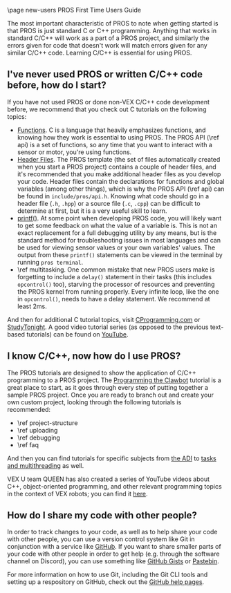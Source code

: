\page new-users PROS First Time Users Guide

The most important characteristic of PROS to note when getting started
is that PROS is just standard C or C++ programming. Anything that works
in standard C/C++ will work as a part of a PROS project, and similarly
the errors given for code that doesn't work will match errors given for
any similar C/C++ code. Learning C/C++ is essential for using PROS.

## I've never used PROS or written C/C++ code before, how do I start?

If you have not used PROS or done non-VEX C/C++ code development before,
we recommend that you check out C tutorials on the following topics:

- [Functions](http://www.studytonight.com/c/user-defined-functions-in-c.php).
  C is a language that heavily emphasizes functions, and knowing how
  they work is essential to using PROS. The PROS
  API (\ref api) is a set of functions, so any time that you
  want to interact with a sensor or motor, you're using functions.
- [Header
  Files](https://www.tutorialspoint.com/cprogramming/c_header_files.htm).
  The PROS template (the set of files automatically created when you
  start a PROS project) contains a couple of header files, and it's
  recommended that you make additional header files as you develop
  your code. Header files contain the declarations for functions and
  global variables (among other things), which is why the PROS
  API (\ref api) can be found in `include/pros/api.h`.
  Knowing what code should go in a header file (`.h`, `.hpp`) or a
  source file (`.c`, `.cpp`) can be difficult to determine at first,
  but it is a very useful skill to learn.
- [printf()](https://www.codingunit.com/printf-format-specifiers-format-conversions-and-formatted-output).
  At some point when developing PROS code, you will likely want to get
  some feedback on what the value of a variable is. This is not an
  exact replacement for a full debugging utility by any means, but is
  the standard method for troubleshooting issues in most languages and
  can be used for viewing sensor values or your own variables' values.
  The output from these `printf()` statements can be viewed in the
  terminal by running `pros terminal`.
- \ref multitasking. One common mistake
  that new PROS users make is forgetting to include a `delay()`
  statement in their tasks (this includes `opcontrol()` too), starving
  the processor of resources and preventing the PROS kernel from
  running properly. Every infinite loop, like the one in
  `opcontrol()`, needs to have a delay statement. We recommend at
  least 2ms.

And then for additional C tutorial topics, visit
[CProgramming.com](https://www.cprogramming.com/tutorial/c-tutorial.html)
or [StudyTonight](http://www.studytonight.com/c/overview-of-c.php). A
good video tutorial series (as opposed to the previous text-based
tutorials) can be found on [YouTube](https://youtu.be/nXvy5900m3M).

## I know C/C++, now how do I use PROS?

The PROS tutorials are designed to show the application of C/C++
programming to a PROS project. The [Programming the
Clawbot](../tutorials/walkthrough/clawbot.html) tutorial is a great
place to start, as it goes through every step of putting together a
sample PROS project. Once you are ready to branch out and create your
own custom project, looking through the following tutorials is
recommended:

- \ref project-structure
- \ref uploading
- \ref debugging
- \ref faq

And then you can find tutorials for specific subjects from [the
ADI](../tutorials/topical/adi.html) to [tasks and
multithreading](../tutorials/topical/multitasking.html) as well.

VEX U team QUEEN has also created a series of YouTube videos about C++,
object-oriented programming, and other relevant programming topics in
the context of VEX robots; you can find it
[here](https://www.youtube.com/playlist?list=PLxt0dHFRDpQhy24IL1wAniVq3xf8N7QAV).

## How do I share my code with other people?

In order to track changes to your code, as well as to help share your
code with other people, you can use a version control system like Git in
conjunction with a service like [GitHub](https://github.com). If you
want to share smaller parts of your code with other people in order to
get help (e.g. through the software channel on Discord), you can use
something like [GitHub Gists](https://gist.github.com) or
[Pastebin](https://pastebin.com).

For more information on how to use Git, including the Git CLI tools and
setting up a respository on GitHub, check out the [GitHub help
pages](https://help.github.com).
